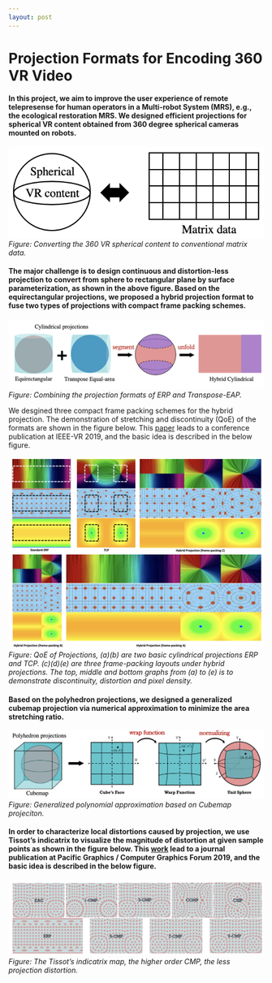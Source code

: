 ```yaml
---
layout: post
---
```


# Projection Formats for Encoding 360 VR Video

#### In this project, we aim to improve the user experience of remote telepresense for human operators in a Multi-robot System (MRS), e.g., the ecological restoration MRS. We designed efficient projections for spherical VR content obtained from 360 degree spherical cameras mounted on robots. 

![demo](./../assets/img/360vr/demo.png)
*Figure: Converting the 360 VR spherical content to conventional matrix data.*

#### The major challenge is to design continuous and distortion-less projection to convert from sphere to rectangular plane by surface parameterization, as shown in the above figure. Based on the equirectangular projections, we proposed a hybrid projection format to fuse two types of projections with compact frame packing schemes. 

![demo](./../assets/img/360vr/cylindrical.png)
*Figure: Combining the projection formats of ERP and Transpose-EAP.*

We desgined three compact frame packing schemes for the hybrid projection. The demonstration of stretching and discontinuity (QoE) of the formats are shown in the figure below. This [paper](https://ieeexplore.ieee.org/abstract/document/8798261/) leads to a conference publication at IEEE-VR 2019, and the basic idea is described in the below figure.

![demo](./../assets/img/360vr/Hybrid_QoE.png)
*Figure: QoE of Projections, (a)(b) are two basic cylindrical projections ERP and TCP. (c)(d)(e) are three frame-packing layouts under hybrid projections. The top, middle and bottom graphs from (a) to (e) is to demonstrate discontinuity, distortion and pixel density.*

#### Based on the polyhedron projections, we designed a generalized cubemap projection via numerical approximation to minimize the area stretching ratio.

![demo](./../assets/img/360vr/cubemap.png)
*Figure: Generalized polynomial approximation based on Cubemap projeciton.*

#### In order to characterize local distortions caused by projection, we use Tissot’s indicatrix to visualize the magnitude of distortion at given sample points as shown in the figure below. This [work](https://onlinelibrary.wiley.com/doi/abs/10.1111/cgf.13843) lead to a journal publication at Pacific Graphics / Computer Graphics Forum 2019, and the basic idea is described in the below figure.

![demo](./../assets/img/360vr/GCMP_tissot_index.png)
*Figure: The Tissot’s indicatrix map, the higher order CMP, the less projection distortion.*
